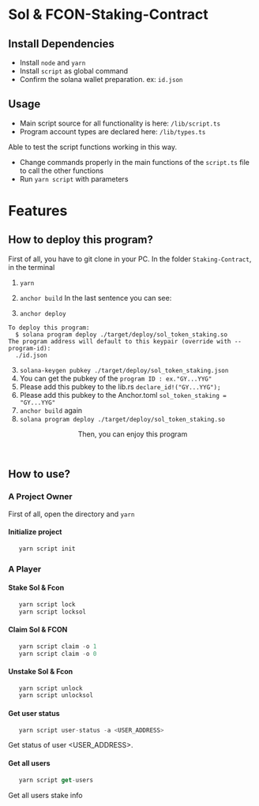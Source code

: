 # Sol & FCON-Staking-Contract

## Install Dependencies

- Install `node` and `yarn`
- Install `script` as global command
- Confirm the solana wallet preparation. ex: `id.json`

## Usage

- Main script source for all functionality is here: `/lib/script.ts`
- Program account types are declared here: `/lib/types.ts`

Able to test the script functions working in this way.

- Change commands properly in the main functions of the `script.ts` file to call the other functions
- Run `yarn script` with parameters

# Features

## How to deploy this program?

First of all, you have to git clone in your PC.
In the folder `Staking-Contract`, in the terminal

1. `yarn`

2. `anchor build`
   In the last sentence you can see:
3. `anchor deploy`
```
To deploy this program:
  $ solana program deploy ./target/deploy/sol_token_staking.so
The program address will default to this keypair (override with --program-id):
  ./id.json
```

3. `solana-keygen pubkey ./target/deploy/sol_token_staking.json`
4. You can get the pubkey of the `program ID : ex."GY...YYG"`
5. Please add this pubkey to the lib.rs
   `declare_id!("GY...YYG");`
6. Please add this pubkey to the Anchor.toml
   `sol_token_staking = "GY...YYG"`
7. `anchor build` again
8. `solana program deploy ./target/deploy/sol_token_staking.so`

<p align = "center">
Then, you can enjoy this program 
</p>
</br>

## How to use?

### A Project Owner

First of all, open the directory and `yarn`

#### Initialize project

```js
   yarn script init
```

### A Player

#### Stake Sol & Fcon

```js
   yarn script lock
   yarn script locksol
```
#### Claim Sol & FCON

```js
   yarn script claim -o 1
   yarn script claim -o 0
```

#### Unstake Sol & Fcon

```js
   yarn script unlock
   yarn script unlocksol
```

#### Get user status

```js
   yarn script user-status -a <USER_ADDRESS>
```

Get status of user <USER_ADDRESS>.

#### Get all users

```js
   yarn script get-users
```

Get all users stake info
